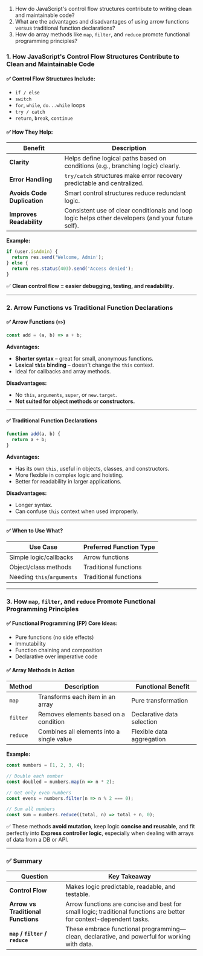 1. How do JavaScript's control flow structures contribute to writing clean and maintainable code?
2. What are the advantages and disadvantages of using arrow functions versus traditional function declarations?
3. How do array methods like `map`, `filter`, and `reduce` promote functional programming principles?

### **1. How JavaScript's Control Flow Structures Contribute to Clean and Maintainable Code**

#### ✅ **Control Flow Structures Include:**

* `if / else`
* `switch`
* `for`, `while`, `do...while` loops
* `try / catch`
* `return`, `break`, `continue`

#### ✅ **How They Help:**

| Benefit                     | Description                                                                                        |
| --------------------------- | -------------------------------------------------------------------------------------------------- |
| **Clarity**                 | Helps define logical paths based on conditions (e.g., branching logic) clearly.                    |
| **Error Handling**          | `try/catch` structures make error recovery predictable and centralized.                            |
| **Avoids Code Duplication** | Smart control structures reduce redundant logic.                                                   |
| **Improves Readability**    | Consistent use of clear conditionals and loop logic helps other developers (and your future self). |

**Example:**

```js
if (user.isAdmin) {
  return res.send('Welcome, Admin');
} else {
  return res.status(403).send('Access denied');
}
```

✅ **Clean control flow = easier debugging, testing, and readability.**

---

### **2. Arrow Functions vs Traditional Function Declarations**

#### ✅ **Arrow Functions** (`=>`)

```js
const add = (a, b) => a + b;
```

**Advantages:**

* **Shorter syntax** – great for small, anonymous functions.
* **Lexical `this` binding** – doesn't change the `this` context.
* Ideal for callbacks and array methods.

**Disadvantages:**

* No `this`, `arguments`, `super`, or `new.target`.
* **Not suited for object methods or constructors.**

---

#### ✅ **Traditional Function Declarations**

```js
function add(a, b) {
  return a + b;
}
```

**Advantages:**

* Has its own `this`, useful in objects, classes, and constructors.
* More flexible in complex logic and hoisting.
* Better for readability in larger applications.

**Disadvantages:**

* Longer syntax.
* Can confuse `this` context when used improperly.

---

#### ✅ When to Use What?

| Use Case                   | Preferred Function Type |
| -------------------------- | ----------------------- |
| Simple logic/callbacks     | Arrow functions         |
| Object/class methods       | Traditional functions   |
| Needing `this`/`arguments` | Traditional functions   |

---

### **3. How `map`, `filter`, and `reduce` Promote Functional Programming Principles**

#### ✅ **Functional Programming (FP) Core Ideas:**

* Pure functions (no side effects)
* Immutability
* Function chaining and composition
* Declarative over imperative code

#### ✅ Array Methods in Action

| Method   | Description                               | Functional Benefit         |
| -------- | ----------------------------------------- | -------------------------- |
| `map`    | Transforms each item in an array          | Pure transformation        |
| `filter` | Removes elements based on a condition     | Declarative data selection |
| `reduce` | Combines all elements into a single value | Flexible data aggregation  |

**Example:**

```js
const numbers = [1, 2, 3, 4];

// Double each number
const doubled = numbers.map(n => n * 2);

// Get only even numbers
const evens = numbers.filter(n => n % 2 === 0);

// Sum all numbers
const sum = numbers.reduce((total, n) => total + n, 0);
```

✅ These methods **avoid mutation**, keep logic **concise and reusable**, and fit perfectly into **Express controller logic**, especially when dealing with arrays of data from a DB or API.

---

### ✅ Summary

| Question                           | Key Takeaway                                                                                                        |
| ---------------------------------- | ------------------------------------------------------------------------------------------------------------------- |
| **Control Flow**                   | Makes logic predictable, readable, and testable.                                                                    |
| **Arrow vs Traditional Functions** | Arrow functions are concise and best for small logic; traditional functions are better for context-dependent tasks. |
| **`map` / `filter` / `reduce`**    | These embrace functional programming—clean, declarative, and powerful for working with data.                        |
